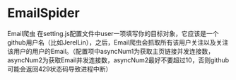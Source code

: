 # EmailSpider
Email爬虫
在setting.js配置文件中user一项填写你的目标对象，它应该是一个github用户名（比如JerelLin），之后，Email爬虫会抓取所有该用户关注以及关注该用户的用户的Email。（配置项中asyncNum1为获取主页链接并发连接数，asyncNum2为获取Email并发连接数，asyncNum2最好不要超过10，否则github可能会返回429状态码导致进程中断）
